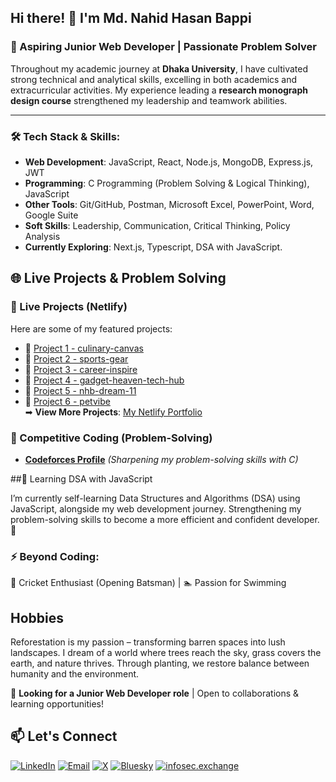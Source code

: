 ## Hi there! 👋 I'm Md. Nahid Hasan Bappi

### 🚀 Aspiring Junior Web Developer | Passionate Problem Solver

Throughout my academic journey at **Dhaka University**, I have cultivated strong technical and analytical skills, excelling in both academics and extracurricular activities. My experience leading a **research monograph design course** strengthened my leadership and teamwork abilities.

---

### 🛠 Tech Stack & Skills:
- **Web Development**: JavaScript, React, Node.js, MongoDB, Express.js, JWT  
- **Programming**: C Programming (Problem Solving & Logical Thinking), JavaScript  
- **Other Tools**: Git/GitHub, Postman, Microsoft Excel, PowerPoint, Word, Google Suite 
- **Soft Skills**: Leadership, Communication, Critical Thinking, Policy Analysis
- **Currently Exploring**: Next.js, Typescript, DSA with JavaScript.


## 🌐 Live Projects & Problem Solving

### 🚀 Live Projects (Netlify)
Here are some of my featured projects:  
- 🔹 [Project 1 - culinary-canvas](https://culinary-canvas-kitchen.netlify.app/)
- 🔹 [Project 2 - sports-gear](https://sports-gear.netlify.app/) 
- 🔹 [Project 3 - career-inspire](https://career-inspire.netlify.app/)  
- 🔹 [Project 4 - gadget-heaven-tech-hub](https://gadget-heaven-tech-hub.netlify.app/)  
- 🔹 [Project 5 - nhb-dream-11](https://nhb-dream-11.netlify.app/)  
- 🔹 [Project 6 - petvibe](https://petvibe.netlify.app/)  
➡ **View More Projects**: [My Netlify Portfolio](https://app.netlify.com/teams/nbappi13/sites)  

### 🔢 Competitive Coding (Problem-Solving)
- **[Codeforces Profile](https://codeforces.com/profile/nahidbappi13)** _(Sharpening my problem-solving skills with C)_

##📘 Learning DSA with JavaScript

I’m currently self-learning Data Structures and Algorithms (DSA) using JavaScript, alongside my web development journey. Strengthening my problem-solving skills to become a more efficient and confident developer. 🚀


### ⚡ Beyond Coding:
🏏 Cricket Enthusiast (Opening Batsman) | 🏊 Passion for Swimming  

##  Hobbies
Reforestation is my passion – transforming barren spaces into lush landscapes. I dream of a world where trees reach the sky, grass covers the earth, and nature thrives. Through planting, we restore balance between humanity and the environment.

📌 **Looking for a Junior Web Developer role** | Open to collaborations & learning opportunities!  

## 📫 Let's Connect

[![LinkedIn](https://img.shields.io/badge/LinkedIn-0A66C2?style=for-the-badge&logo=linkedin&logoColor=white)](https://www.linkedin.com/in/nahid-bappi/)
[![Email](https://img.shields.io/badge/Email-D14836?style=for-the-badge&logo=gmail&logoColor=white)](mailto:nahidbappi13@gmail.com)
[![X](https://img.shields.io/badge/X-000000?style=for-the-badge&logo=twitter&logoColor=white)](https://x.com/nbappi13)
[![Bluesky](https://img.shields.io/badge/Bluesky-0066FF?style=for-the-badge&logoColor=white&label=Bluesky)](https://bsky.app/profile/nahid-bappi.bsky.social)
[![infosec.exchange](https://img.shields.io/badge/infosec.exchange-1A2B45?style=for-the-badge&logo=lock&logoColor=white)](https://infosec.exchange/@nahid_bappi)

